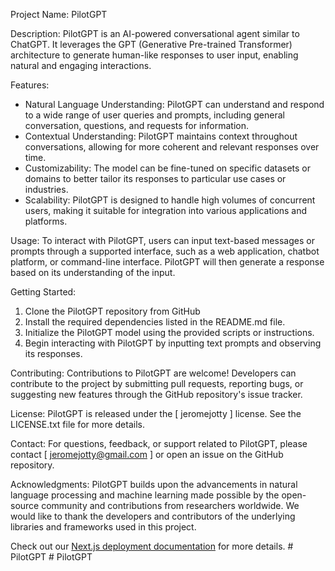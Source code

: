 Project Name: PilotGPT

Description:
PilotGPT is an AI-powered conversational agent similar to ChatGPT. It leverages the GPT (Generative Pre-trained Transformer) architecture to generate human-like responses to user input, enabling natural and engaging interactions.

Features:
- Natural Language Understanding: PilotGPT can understand and respond to a wide range of user queries and prompts, including general conversation, questions, and requests for information.
- Contextual Understanding: PilotGPT maintains context throughout conversations, allowing for more coherent and relevant responses over time.
- Customizability: The model can be fine-tuned on specific datasets or domains to better tailor its responses to particular use cases or industries.
- Scalability: PilotGPT is designed to handle high volumes of concurrent users, making it suitable for integration into various applications and platforms.

Usage:
To interact with PilotGPT, users can input text-based messages or prompts through a supported interface, such as a web application, chatbot platform, or command-line interface. PilotGPT will then generate a response based on its understanding of the input.

Getting Started:
1. Clone the PilotGPT repository from GitHub
2. Install the required dependencies listed in the README.md file.
3. Initialize the PilotGPT model using the provided scripts or instructions.
4. Begin interacting with PilotGPT by inputting text prompts and observing its responses.

Contributing:
Contributions to PilotGPT are welcome! Developers can contribute to the project by submitting pull requests, reporting bugs, or suggesting new features through the GitHub repository's issue tracker.

License:
PilotGPT is released under the [ jeromejotty ] license. See the LICENSE.txt file for more details.

Contact:
For questions, feedback, or support related to PilotGPT, please contact [ jeromejotty@gmail.com ] or open an issue on the GitHub repository.

Acknowledgments:
PilotGPT builds upon the advancements in natural language processing and machine learning made possible by the open-source community and contributions from researchers worldwide. We would like to thank the developers and contributors of the underlying libraries and frameworks used in this project.

Check out our [Next.js deployment documentation](https://nextjs.org/docs/deployment) for more details.
#   P i l o t G P T 
 
 #   P i l o t G P T 
 
 
